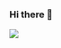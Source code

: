 ### Hi there 👋
<img src="https://github-readme-stats-martindobrusky.vercel.app/api/top-langs/?username=MartinDobrusky&layout=compact&theme=transparen&hide=mustache,hack&show_icons=true" />

<!--
**MartinDobrusky/MartinDobrusky** is a ✨ _special_ ✨ repository because its `README.md` (this file) appears on your GitHub profile.

Here are some ideas to get you started:

- 🔭 I’m currently working on ...
- 🌱 I’m currently learning ...
- 👯 I’m looking to collaborate on ...
- 🤔 I’m looking for help with ...
- 💬 Ask me about ...
- 📫 How to reach me: ...
- 😄 Pronouns: ...
- ⚡ Fun fact: ...
-->
